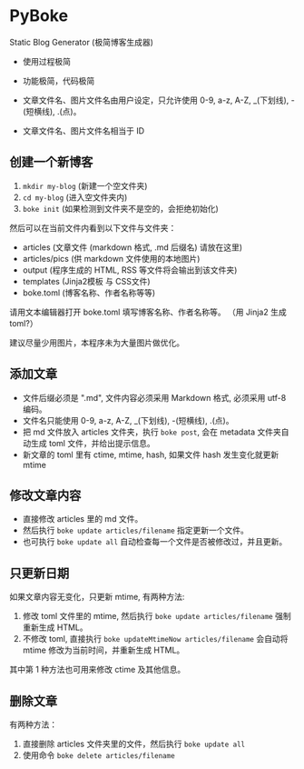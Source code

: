 # PyBoke

Static Blog Generator (极简博客生成器)

- 使用过程极简
- 功能极简，代码极简

- 文章文件名、图片文件名由用户设定，只允许使用 0-9, a-z, A-Z, _(下划线), -(短横线), .(点)。
- 文章文件名、图片文件名相当于 ID

## 创建一个新博客


1. `mkdir my-blog` (新建一个空文件夹)
2. `cd my-blog` (进入空文件夹内)
3. `boke init` (如果检测到文件夹不是空的，会拒绝初始化)

然后可以在当前文件内看到以下文件与文件夹：

- articles (文章文件 (markdown 格式, .md 后缀名) 请放在这里)
- articles/pics (供 markdown 文件使用的本地图片)
- output (程序生成的 HTML, RSS 等文件将会输出到该文件夹)
- templates (Jinja2模板 与 CSS文件)
- boke.toml (博客名称、作者名称等等)

请用文本编辑器打开 boke.toml 填写博客名称、作者名称等。
（用 Jinja2 生成 toml?）

建议尽量少用图片，本程序未为大量图片做优化。

## 添加文章

- 文件后缀必须是 ".md", 文件内容必须采用 Markdown 格式, 必须采用 utf-8 编码。
- 文件名只能使用 0-9, a-z, A-Z, _(下划线), -(短横线), .(点)。
- 把 md 文件放入 articles 文件夹，执行 `boke post`,
  会在 metadata 文件夹自动生成 toml 文件，并给出提示信息。
- 新文章的 toml 里有 ctime, mtime, hash, 如果文件 hash 发生变化就更新 mtime

## 修改文章内容

- 直接修改 articles 里的 md 文件。
- 然后执行 `boke update articles/filename` 指定更新一个文件。
- 也可执行 `boke update all` 自动检查每一个文件是否被修改过，并且更新。

## 只更新日期

如果文章内容无变化，只更新 mtime, 有两种方法:

1. 修改 toml 文件里的 mtime, 然后执行 `boke update articles/filename`
   强制重新生成 HTML。
2. 不修改 toml, 直接执行 `boke updateMtimeNow articles/filename`
   会自动将 mtime 修改为当前时间，并重新生成 HTML。

其中第 1 种方法也可用来修改 ctime 及其他信息。

## 删除文章

有两种方法：

1. 直接删除 articles 文件夹里的文件，然后执行 `boke update all`
2. 使用命令 `boke delete articles/filename`
